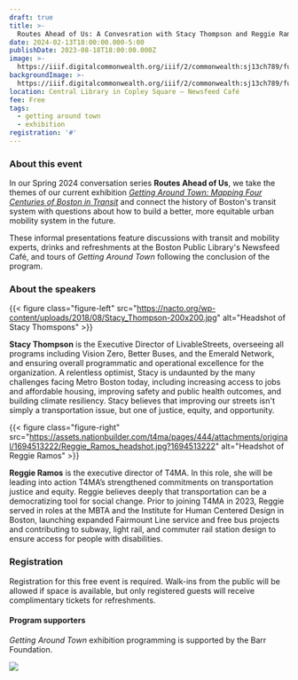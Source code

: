 ```yaml
---
draft: true
title: >-
  Routes Ahead of Us: A Convesration with Stacy Thompson and Reggie Ramos
date: 2024-02-13T18:00:00.000-5:00
publishDate: 2023-08-18T18:00:00.000Z
image: >-
  https://iiif.digitalcommonwealth.org/iiif/2/commonwealth:sj13ch789/full/,1200/0/default.jpg
backgroundImage: >-
  https://iiif.digitalcommonwealth.org/iiif/2/commonwealth:sj13ch789/full/,1200/0/default.jpg
location: Central Library in Copley Square – Newsfeed Café
fee: Free
tags:
  - getting around town
  - exhibition
registration: '#'
---
```


### About this event

In our Spring 2024 conversation series **Routes Ahead of Us**, we take the themes of our current exhibition [*Getting Around Town: Mapping Four Centuries of Boston in Transit*](https://www.leventhalmap.org/digital-exhibitions/getting-around-town/) and connect the history of Boston's transit system with questions about how to build a better, more equitable urban mobility system in the future.

These informal presentations feature discussions with transit and mobility experts, drinks and refreshments at the Boston Public Library's Newsfeed Café, and tours of _Getting Around Town_ following the conclusion of the program.

### About the speakers

{{< figure class="figure-left" src="https://nacto.org/wp-content/uploads/2018/08/Stacy_Thompson-200x200.jpg" alt="Headshot of Stacy Thomspons" >}}

**Stacy Thompson** is the Executive Director of LivableStreets, overseeing all programs including Vision Zero, Better Buses, and the Emerald Network, and ensuring overall programmatic and operational excellence for the organization. A relentless optimist, Stacy is undaunted by the many challenges facing Metro Boston today, including increasing access to jobs and affordable housing, improving safety and public health outcomes, and building climate resiliency. Stacy believes that improving our streets isn't simply a transportation issue, but one of justice, equity, and opportunity.

{{< figure class="figure-right" src="https://assets.nationbuilder.com/t4ma/pages/444/attachments/original/1694513222/Reggie_Ramos_headshot.jpg?1694513222" alt="Headshot of Reggie Ramos" >}}

**Reggie Ramos** is the executive director of T4MA. In this role, she will be leading into action T4MA’s strengthened commitments on transportation justice and equity. Reggie believes deeply that transportation can be a democratizing tool for social change. Prior to joining T4MA in 2023, Reggie served in roles at the MBTA and the Institute for Human Centered Design in Boston, launching expanded Fairmount Line service and free bus projects and contributing to subway, light rail, and commuter rail station design to ensure access for people with disabilities.

### Registration

Registration for this free event is required. Walk-ins from the public will be allowed if space is available, but only registered guests will receive complimentary tickets for refreshments.

#### Program supporters

_Getting Around Town_ exhibition programming is supported by the Barr Foundation.

![](https://barrfdn-prod.s3.amazonaws.com/image/3394/crop_preview.jpg?1600189547)
